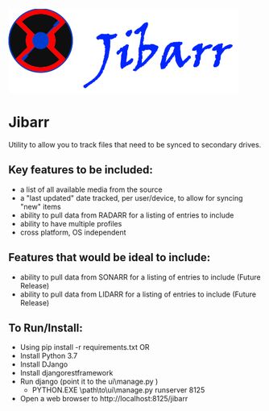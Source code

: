 ![alt text](https://github.com/ExtensiveJS/Jibarr/blob/master/ui/jibarr/static/jibarr/images/Jibarr_Title_Logo.png?raw=true "Jibarr")
# Jibarr

Utility to allow you to track files that need to be synced to secondary drives. 

## Key features to be included:
* a list of all available media from the source
* a "last updated" date tracked, per user/device, to allow for syncing "new" items
* ability to pull data from RADARR for a listing of entries to include
* ability to have multiple profiles
* cross platform, OS independent

## Features that would be ideal to include:
* ability to pull data from SONARR for a listing of entries to include (Future Release)
* ability to pull data from LIDARR for a listing of entries to include (Future Release)

## To Run/Install:
* Using pip install -r requirements.txt OR
* Install Python 3.7
* Install DJango
* Install djangorestframework
* Run django (point it to the ui\manage.py )
    * PYTHON.EXE \path\to\ui\manage.py runserver 8125
* Open a web browser to http://localhost:8125/jibarr

